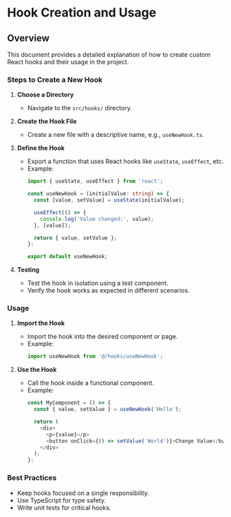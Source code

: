 # Hook Creation and Usage

## Overview
This document provides a detailed explanation of how to create custom React hooks and their usage in the project.

### Steps to Create a New Hook

1. **Choose a Directory**
   - Navigate to the `src/hooks/` directory.

2. **Create the Hook File**
   - Create a new file with a descriptive name, e.g., `useNewHook.ts`.

3. **Define the Hook**
   - Export a function that uses React hooks like `useState`, `useEffect`, etc.
   - Example:
     ```typescript
     import { useState, useEffect } from 'react';

     const useNewHook = (initialValue: string) => {
       const [value, setValue] = useState(initialValue);

       useEffect(() => {
         console.log('Value changed:', value);
       }, [value]);

       return { value, setValue };
     };

     export default useNewHook;
     ```

4. **Testing**
   - Test the hook in isolation using a test component.
   - Verify the hook works as expected in different scenarios.

### Usage

1. **Import the Hook**
   - Import the hook into the desired component or page.
   - Example:
     ```typescript
     import useNewHook from '@/hooks/useNewHook';
     ```

2. **Use the Hook**
   - Call the hook inside a functional component.
   - Example:
     ```typescript
     const MyComponent = () => {
       const { value, setValue } = useNewHook('Hello');

       return (
         <div>
           <p>{value}</p>
           <button onClick={() => setValue('World')}>Change Value</button>
         </div>
       );
     };
     ```

### Best Practices
- Keep hooks focused on a single responsibility.
- Use TypeScript for type safety.
- Write unit tests for critical hooks.